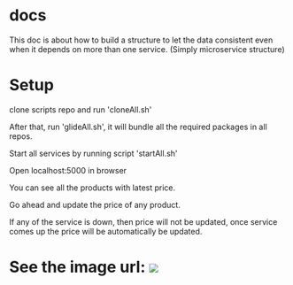 # docs

This doc is about how to build a structure to let the data consistent even when it depends on more than one service. (Simply microservice structure)

# Setup
clone scripts repo and run 'cloneAll.sh'

After that, run 'glideAll.sh', it will bundle all the required packages in all repos.

Start all services by running script 'startAll.sh'

Open localhost:5000 in browser

You can see all the products with latest price.

Go ahead and update the price of any product.

If any of the service is down, then price will not be updated, once service comes up the price will be automatically be updated.

# See the image url: <img src="https://github.com/RetailMarket/docs/blob/master/flow.png"></img>
